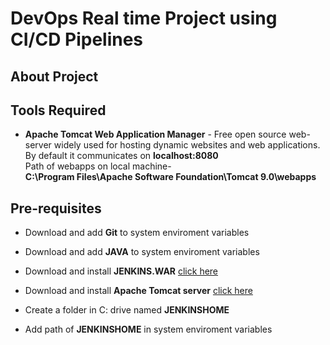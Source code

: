 # DevOps Real time Project using CI/CD Pipelines

## About Project

## Tools Required <br>
- **Apache Tomcat Web Application Manager** - Free open source web-server widely used for hosting dynamic websites and web applications. By default it communicates on **localhost:8080**<br>
Path of webapps on local machine- <br>
**C:\Program Files\Apache Software Foundation\Tomcat 9.0\webapps**


## Pre-requisites
- Download and add **Git** to system enviroment variables
- Download and add **JAVA** to system enviroment variables

- Download and install **JENKINS.WAR** [click here](https://www.jenkins.io/download/)

- Download and install **Apache Tomcat server** [click here](https://dlcdn.apache.org/tomcat/tomcat-9/v9.0.65/bin/apache-tomcat-9.0.65.exe)

- Create a folder in C: drive named **JENKINSHOME**
- Add path of **JENKINSHOME** in system enviroment variables

